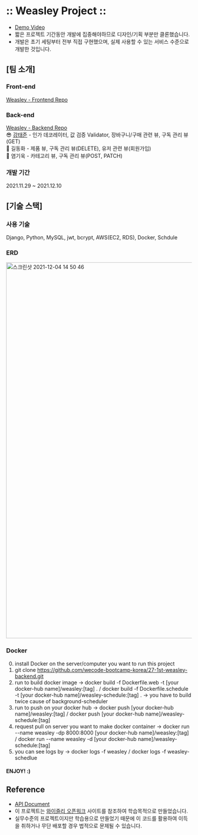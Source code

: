 # :: Weasley Project ::
- [Demo Video](https://user-images.githubusercontent.com/31269150/145545352-c82be4a1-e095-48ae-a37a-393adf8f69a0.mp4)
- 짧은 프로젝트 기간동안 개발에 집중해야하므로 디자인/기획 부분만 클론했습니다.
- 개발은 초기 세팅부터 전부 직접 구현했으며, 실제 사용할 수 있는 서비스 수준으로 개발한 것입니다.


## [팀 소개]
### Front-end
[Weasley - Frontend Repo](https://github.com/wecode-bootcamp-korea/27-1st-weasley-frontend)

### Back-end
[Weasley - Backend Repo](https://github.com/wecode-bootcamp-korea/27-1st-weasley-backend)<br/>
😎 [강태준](https://velog.io/@eslerkang/Weasley-%EB%A7%88%EB%AC%B4%EB%A6%AC) - 인가 데코레이터, 값 검증 Validator, 장바구니/구매 관련 뷰, 구독 관리 뷰(GET)<br/>
🍗 길동화 - 제품 뷰, 구독 관리 뷰(DELETE), 유저 관련 뷰(회원가입)<br/>
👻 염기욱 - 카테고리 뷰, 구독 관리 뷰(POST, PATCH)

### 개발 기간
2021.11.29 ~ 2021.12.10

## [기술 스택]
### 사용 기술
Django, Python, MySQL, jwt, bcrypt, AWS(EC2, RDS), Docker, Schdule

### ERD
<img width="1018" alt="스크린샷 2021-12-04 14 50 46" src="https://user-images.githubusercontent.com/31269150/145546704-f63f872d-047a-4fb6-8eb8-344686afcfe3.png">

### Docker
0. install Docker on the server/computer you want to run this project
1. git clone https://github.com/wecode-bootcamp-korea/27-1st-weasley-backend.git 
2. run to build docker image -> docker build -f Dockerfile.web -t [your docker-hub name]/weasley:[tag] . / docker build -f Dockerfile.schedule -t [your docker-hub name]/weasley-schedule:[tag] . -> you have to build twice cause of background-scheduler
3. run to push on your docker hub -> docker push [your docker-hub name]/weasley:[tag] / docker push [your docker-hub name]/weasley-schedule:[tag]
4. request pull on server you want to make docker container -> docker run --name weasley -dp 8000:8000 [your docker-hub name]/weasley:[tag] / docker run --name weasley -d [your docker-hub name]/weasley-schedule:[tag]
5. you can see logs by -> docker logs -f weasley / docker logs -f weasley-schedlue
#### ENJOY! :)

## Reference
- [API Document](https://docs.google.com/spreadsheets/d/1VEnmoeMfSquz6PnfTI9717p0FvRqJzT_ZRAklIup-lY/edit?usp=sharing)
- 이 프로젝트는 [와이즐리 오픈워크](https://openwork.wiselycompany.com/) 사이트를 참조하여 학습목적으로 만들었습니다.
- 실무수준의 프로젝트이지만 학습용으로 만들었기 때문에 이 코드를 활용하여 이득을 취하거나 무단 배포할 경우 법적으로 문제될 수 있습니다.
